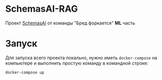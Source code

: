 # SchemasAI-RAG
Проект [SchemasAI](https://github.com/kalibdune/SchemasAI) от команды "Бред форкается" **ML** часть
# Запуск
Для запуска всего проекта локально, нужно иметь `docker-compose` на компьютере и выполнить простую команду в командной строке: 
```
docker-compose up
```
